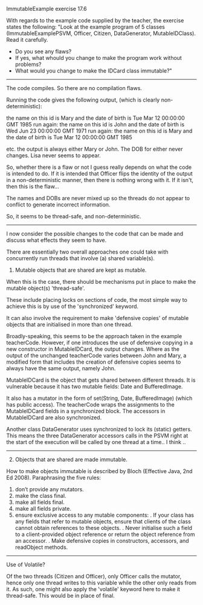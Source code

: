 ImmutableExample exercise 17.6

With regards to the example code supplied by the teacher, the exercise states
the following:
"Look at the example program of 5 classes (ImmutableExamplePSVM, Officer, Citizen,
DataGenerator, MutableIDClass). Read it carefully.
- Do you see any flaws?
- If yes, what whould you change to make the program work without problems?
- What would you change to make the IDCard class immutable?"
----

The code compiles. So there are no compilation flaws.

Running the code gives the following output, (which is clearly non-deterministic):

the name on this id is Mary
and the date of birth is Tue Mar 12 00:00:00 GMT 1985
run again:
the name on this id is John
and the date of birth is Wed Jun 23 00:00:00 GMT 1971
run again:
the name on this id is Mary
and the date of birth is Tue Mar 12 00:00:00 GMT 1985

etc. the output is always either Mary or John.
The DOB for either never changes.
Lisa never seems to appear.

So, whether there is a flaw or not I guess really depends on what the code is
intended to do.
If it is intended that Officer flips the identity of the output in a
non-deterministic manner, then there is nothing wrong with it.
If it isn't, then this is the flaw...

The names and DOBs are never mixed up so the threads do not appear to conflict
to generate incorrect information.

So, it seems to be thread-safe, and non-deterministic.

----
I now consider the possible changes to the code that can be made and discuss
what effects they seem to have.


There are essentially two overall approaches one could take with concurrently
run threads that involve (a) shared variable(s).

1. Mutable objects that are shared are kept as mutable.

When this is the case, there should be mechanisms put in place to make the
mutable object(s) 'thread-safe'.

These include placing locks on sections of code, the most simple way to achieve
this is by use of the 'synchronized' keyword.

It can also involve the requirement to make 'defensive copies' of mutable
objects that are initialised in more than one thread.


Broadly-speaking, this seems to be the approach taken in the example teacherCode.
However, if one introduces the use of defensive copying in a new constructor in
MutableIDCard, the output changes. Where as the output of the unchanged
teacherCode varies between John and Mary, a modified form that includes the
creation of defensive copies seems to always have the same output, namely John.

MutableIDCard is the object that gets shared between different threads. It is
vulnerable because it has two mutable fields: Date and BufferedImage.

It also has a mutator in the form of set(String, Date, BufferedImage) (which
has public access). The teacherCode wraps the assignments to the MutableIDCard
fields in a synchronized block. The accessors in MutableIDCard are also
synchronized.

Another class DataGenerator uses synchronized to lock its (static) getters.
This means the three DataGenerator accessors calls in the PSVM right at the
start of the execution will be called by one thread at a time.. I think ..


----

2. Objects that are shared are made immutable.

How to make objects immutable is described by Bloch (Effective Java, 2nd Ed 2008).
Paraphrasing the five rules:

1. don’t provide any mutators.
2. make the class final.
3. make all fields final.
4. make all fields private.
5. ensure exclusive access to any mutable components:
  . If your class has any fields that refer to mutable objects, ensure that
     clients of the class cannot obtain references to these objects.
  . Never initialise such a field to a client-provided object reference or
     return the object reference from an accessor.
  . Make defensive copies in constructors, accessors, and readObject methods.


----

Use of Volatile?

Of the two threads (Citizen and Officer), only Officer calls the mutator, hence
only one thread writes to this variable while the other only reads from it. As
such, one might also apply the 'volatile' keyword here to make it thread-safe.
This would be in place of final.
